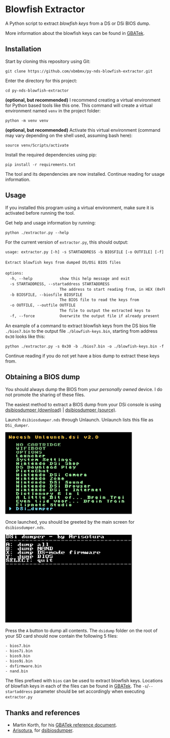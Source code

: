 # Blowfish Extractor
A Python script to extract _blowfish keys_ from a DS or DSi BIOS dump.

More information about the blowfish keys can be found in [GBATek](https://problemkaputt.de/gbatek.htm#dsencryptionbygamecodeidcodekey1).

## Installation

Start by cloning this repository using Git:
```shell
git clone https://github.com/xbmbmx/py-nds-blowfish-extractor.git
```

Enter the directory for this project:
```shell
cd py-nds-blowfish-extractor
```

**(optional, but recommended)** I recommend creating a virtual environment for Python based tools like this one. This command will create a virtual environment named `venv` in the project folder:
```shell
python -m venv venv
```

**(optional, but recommended)** Activate this virtual environment (command may vary depending on the shell used, assuming bash here):

```
source venv/Scripts/activate
```

Install the required dependencies using pip:
```shell
pip install -r requirements.txt
```

The tool and its dependencies are now installed. Continue reading for usage information.

## Usage

If you installed this program using a virtual environment, make sure it is activated before running the tool.

Get help and usage information by running:
```shell
python ./extractor.py --help
```
For the current version of `extractor.py`, this should output:

```txt
usage: extractor.py [-h] -s STARTADDRESS -b BIOSFILE [-o OUTFILE] [-f]

Extract blowfish keys from dumped DS/DSi BIOS files

options:
  -h, --help            show this help message and exit
  -s STARTADDRESS, --startaddress STARTADDRESS
                        The address to start reading from, in HEX (0xFF) or INT (255)
  -b BIOSFILE, --biosfile BIOSFILE
                        The BIOS file to read the keys from
  -o OUTFILE, --outfile OUTFILE
                        The file to output the extracted keys to
  -f, --force           Overwrite the output file if already present
```

An example of a command to extract blowfish keys from the DS bios file `./bios7.bin` to the output file `./blowfish-keys.bin`, starting from address `0x30` looks like this:

```shell
python ./extractor.py -s 0x30 -b ./bios7.bin -o ./blowfish-keys.bin -f
```

Continue reading if you do not yet have a bios dump to extract these keys from.

## Obtaining a BIOS dump
You should always dump the BIOS from _your personally owned_ device. I do not promote the sharing of these files.

The easiest method to extract a BIOS dump from your DSi console is using [dsibiosdumper (download)](https://melonds.kuribo64.net/downloads/dsibiosdumper.7z) | [dsibiosdumper (source)](https://github.com/Arisotura/dsibiosdumper).

Launch `dsibiosdumper.nds` through Unlaunch. Unlaunch lists this file as `DSi_dumper`.

<img alt="Unlaunch listing DSi_dumper Image" src="./Unlaunch_DSi_dumper.png" width="400"/>

Once launched, you should be greeted by the main screen for `dsibiosdumper.nds`.

<img alt="DSi Dumper Menu Image" src="./DSi_dumper_menu.png" width="400"/>

Press the `A` button to dump all contents. The `dsidump` folder on the root of your SD card should now contain the following 5 files:

```
- bios7.bin
- bios7i.bin
- bios9.bin
- bios9i.bin
- dsfirmware.bin
- nand.bin
```

The files prefixed with `bios` can be used to extract blowfish keys. Locations of blowfish keys in each of the files can be found in [GBATek](https://problemkaputt.de/gbatek.htm#dsencryptionbygamecodeidcodekey1). The `-s`/`--startaddress` parameter should be set accordingly when executing `extractor.py`

## Thanks and references
- Martin Korth, for his [GBATek reference document](http://problemkaputt.de/gbatek-index.htm).
- [Arisotura](https://github.com/Arisotura), for [dsibiosdumper](https://github.com/Arisotura/dsibiosdumper).
